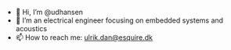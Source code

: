 - 👋 Hi, I’m @udhansen
- 👀 I’m an electrical engineer focusing on embedded systems and acoustics
- 📫 How to reach me: ulrik.dan@esquire.dk

<!---
udhansen/udhansen is a ✨ special ✨ repository because its `README.md` (this file) appears on your GitHub profile.
You can click the Preview link to take a look at your changes.
--->

